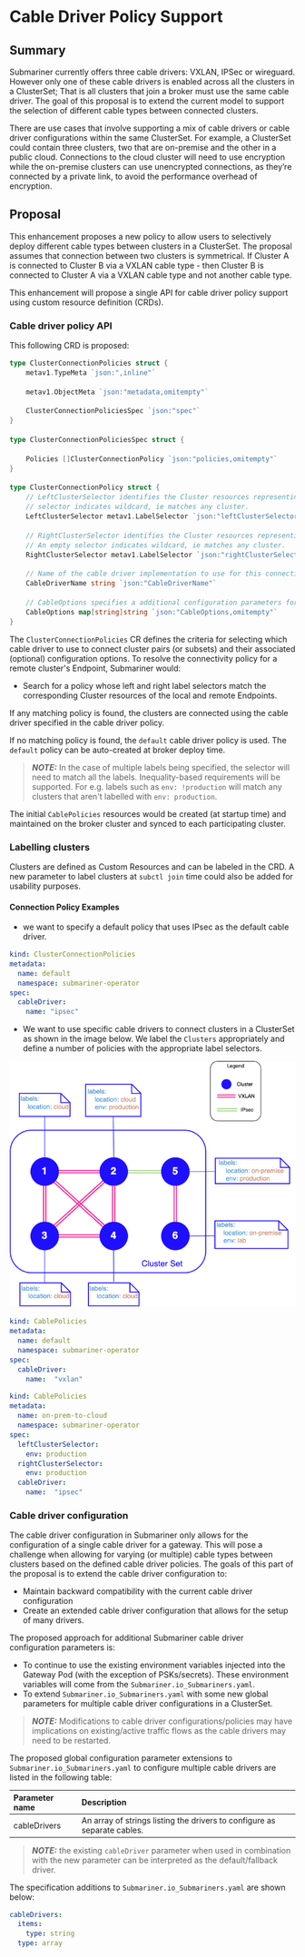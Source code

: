 # Cable Driver Policy Support

## Summary

Submariner currently offers three cable drivers: VXLAN, IPSec or wireguard. However only one of these cable drivers
is enabled across all the clusters in a ClusterSet; That is all clusters that join a broker must use the same cable
driver. The goal of this proposal is to extend the current model to support the selection of different cable types
between connected clusters.

There are use cases that involve supporting a mix of cable drivers or cable driver configurations within the same
ClusterSet. For example, a ClusterSet could contain three clusters, two that are on-premise and the other
in a public cloud. Connections to the cloud cluster will need to use encryption while the on-premise clusters can use
unencrypted connections, as they’re connected by a private link, to avoid the performance overhead of encryption.

## Proposal

This enhancement proposes a new policy to allow users to selectively deploy different cable types between clusters
in a ClusterSet. The proposal assumes that connection between two clusters is symmetrical. If Cluster A is connected
to Cluster B via a VXLAN cable type - then Cluster B is connected to Cluster A via a VXLAN cable type and not another
cable type.

This enhancement will propose a single API for cable driver policy support using custom resource definition (CRDs).

### Cable driver policy API

This following CRD is proposed:

```Go
type ClusterConnectionPolicies struct {
    metav1.TypeMeta `json:",inline"`

    metav1.ObjectMeta `json:"metadata,omitempty"`

    ClusterConnectionPoliciesSpec `json:"spec"`
}

type ClusterConnectionPoliciesSpec struct {
 
    Policies []ClusterConnectionPolicy `json:"policies,omitempty"`
}

type ClusterConnectionPolicy struct {
    // LeftClusterSelector identifies the Cluster resources representing the clusters on one end of a connection. An empty
    // selector indicates wildcard, ie matches any cluster.
    LeftClusterSelector metav1.LabelSelector `json:"leftClusterSelector,omitempty"`

    // RightClusterSelector identifies the Cluster resources representing the clusters on the other end of a connection.
    // An empty selector indicates wildcard, ie matches any cluster.
    RightClusterSelector metav1.LabelSelector `json:"rightClusterSelector,omitempty"`

    // Name of the cable driver implementation to use for this connection.
    CableDriverName string `json:"CableDriverName"`

    // CableOptions specifies a additional configuration parameters for the cable driver.
    CableOptions map[string]string `json:"CableOptions,omitempty"`
}
```

The `ClusterConnectionPolicies` CR defines the criteria for selecting which cable driver to use to connect cluster pairs (or subsets)
and their associated (optional) configuration options. To resolve the connectivity policy for a remote cluster's Endpoint,
Submariner would:

- Search for a policy whose left and right label selectors match the corresponding Cluster resources of the local
  and remote Endpoints.

If any matching policy is found, the clusters are connected using the cable driver specified in the cable driver policy.

If no matching policy is found, the `default` cable driver policy is used. The `default` policy can be auto-created at broker
deploy time.

> **_NOTE:_** In the case of multiple labels being specified, the selector will need to match all the labels.
> Inequality-based requirements will be supported. For e.g. labels such as `env: !production` will match any clusters
> that aren't labelled with `env: production`.

The initial `CablePolicies` resources would be created (at startup time) and maintained on the broker cluster
and synced to each participating cluster.

### Labelling clusters

Clusters are defined as Custom Resources and can be labeled in the CRD. A new parameter to label clusters at
`subctl join` time could also be added for usability purposes.

#### Connection Policy Examples

- we want to specify a default policy that uses IPsec as the default cable driver.

```yaml
kind: ClusterConnectionPolicies
metadata:
  name: default
  namespace: submariner-operator
spec:
  cableDriver:
    name: "ipsec"
```

- We want to use specific cable drivers to connect clusters in a ClusterSet as shown in the image below. We
label the `Clusters` appropriately and define a number of policies with the appropriate label selectors.

![Finer grained connectivity example](./images/multiple_cables_ep.png)

```yaml
kind: CablePolicies
metadata:
  name: default
  namespace: submariner-operator
spec:
  cableDriver:
    name:  "vxlan"
```

```yaml
kind: CablePolicies
metadata:
  name: on-prem-to-cloud
  namespace: submariner-operator
spec:
  leftClusterSelector:
    env: production
  rightClusterSelector:
    env: production
  cableDriver:
    name:  "ipsec"
```

### Cable driver configuration

The cable driver configuration in Submariner only allows for the configuration of a single cable driver for a
gateway. This will pose a challenge when allowing for varying (or multiple) cable types between clusters based
on the defined cable driver policies. The goals of this part of the proposal is to extend the cable driver
configuration to:

- Maintain backward compatibility with the current cable driver configuration
- Create an extended cable driver configuration that allows for the setup of many drivers.

The proposed approach for additional Submariner cable driver configuration parameters is:

- To continue to use the existing environment variables injected into the Gateway Pod (with the exception of PSKs/secrets).
  These environment variables will come from the `Submariner.io_Submariners.yaml`.
- To extend `Submariner.io_Submariners.yaml` with some new global parameters for multiple cable driver configurations
  in a ClusterSet.

> **_NOTE:_** Modifications to cable driver configurations/policies may have implications on existing/active traffic flows
> as the cable drivers may need to be restarted.

The proposed global configuration parameter extensions to `Submariner.io_Submariners.yaml` to configure multiple cable drivers
are listed in the following table:

<!-- markdownlint-disable line-length -->
| Parameter name              | Description
|:----------------------------|:----------------------------------------------------------------------------|
| cableDrivers                | An array of strings listing the drivers to configure as separate cables.
<!-- markdownlint-enable line-length -->

> **_NOTE:_** the existing `cableDriver` parameter when used in combination with the new parameter can be interpreted as the
default/fallback driver.

The specification additions to `Submariner.io_Submariners.yaml` are shown below:

```yaml
cableDrivers:
  items:
    type: string
  type: array
```
